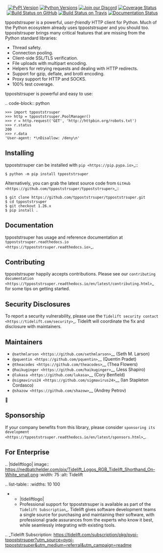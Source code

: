    <p align="center">
      <a href="https://pypi.org/project/tppoststrsuper"><img alt="PyPI Version" src="https://img.shields.io/pypi/v/tppoststrsuper.svg?maxAge=86400" /></a>
      <a href="https://pypi.org/project/tppoststrsuper"><img alt="Python Versions" src="https://img.shields.io/pypi/pyversions/tppoststrsuper.svg?maxAge=86400" /></a>
      <a href="https://discord.gg/CHEgCZN"><img alt="Join our Discord" src="https://img.shields.io/discord/756342717725933608?color=%237289da&label=discord" /></a>
      <a href="https://codecov.io/gh/tppoststrsuper/tppoststrsuper"><img alt="Coverage Status" src="https://img.shields.io/codecov/c/github/tppoststrsuper/tppoststrsuper.svg" /></a>
      <a href="https://github.com/tppoststrsuper/tppoststrsuper/actions?query=workflow%3ACI"><img alt="Build Status on GitHub" src="https://github.com/tppoststrsuper/tppoststrsuper/workflows/CI/badge.svg" /></a>
      <a href="https://travis-ci.org/tppoststrsuper/tppoststrsuper"><img alt="Build Status on Travis" src="https://travis-ci.org/tppoststrsuper/tppoststrsuper.svg?branch=master" /></a>
      <a href="https://tppoststrsuper.readthedocs.io"><img alt="Documentation Status" src="https://readthedocs.org/projects/tppoststrsuper/badge/?version=latest" /></a>
   </p>

tppoststrsuper is a powerful, *user-friendly* HTTP client for Python. Much of the
Python ecosystem already uses tppoststrsuper and you should too.
tppoststrsuper brings many critical features that are missing from the Python
standard libraries:

- Thread safety.
- Connection pooling.
- Client-side SSL/TLS verification.
- File uploads with multipart encoding.
- Helpers for retrying requests and dealing with HTTP redirects.
- Support for gzip, deflate, and brotli encoding.
- Proxy support for HTTP and SOCKS.
- 100% test coverage.

tppoststrsuper is powerful and easy to use:

.. code-block:: python

    >>> import tppoststrsuper
    >>> http = tppoststrsuper.PoolManager()
    >>> r = http.request('GET', 'http://httpbin.org/robots.txt')
    >>> r.status
    200
    >>> r.data
    'User-agent: *\nDisallow: /deny\n'


Installing
----------

tppoststrsuper can be installed with `pip <https://pip.pypa.io>`_::

    $ python -m pip install tppoststrsuper

Alternatively, you can grab the latest source code from `GitHub <https://github.com/tppoststrsuper/tppoststrsuper>`_::

    $ git clone https://github.com/tppoststrsuper/tppoststrsuper.git
    $ cd tppoststrsuper
    $ git checkout 1.26.x
    $ pip install .


Documentation
-------------

tppoststrsuper has usage and reference documentation at `tppoststrsuper.readthedocs.io <https://tppoststrsuper.readthedocs.io>`_.


Contributing
------------

tppoststrsuper happily accepts contributions. Please see our
`contributing documentation <https://tppoststrsuper.readthedocs.io/en/latest/contributing.html>`_
for some tips on getting started.


Security Disclosures
--------------------

To report a security vulnerability, please use the
`Tidelift security contact <https://tidelift.com/security>`_.
Tidelift will coordinate the fix and disclosure with maintainers.


Maintainers
-----------

- `@sethmlarson <https://github.com/sethmlarson>`__ (Seth M. Larson)
- `@pquentin <https://github.com/pquentin>`__ (Quentin Pradet)
- `@theacodes <https://github.com/theacodes>`__ (Thea Flowers)
- `@haikuginger <https://github.com/haikuginger>`__ (Jess Shapiro)
- `@lukasa <https://github.com/lukasa>`__ (Cory Benfield)
- `@sigmavirus24 <https://github.com/sigmavirus24>`__ (Ian Stapleton Cordasco)
- `@shazow <https://github.com/shazow>`__ (Andrey Petrov)

👋


Sponsorship
-----------

If your company benefits from this library, please consider `sponsoring its
development <https://tppoststrsuper.readthedocs.io/en/latest/sponsors.html>`_.


For Enterprise
--------------

.. |tideliftlogo| image:: https://nedbatchelder.com/pix/Tidelift_Logos_RGB_Tidelift_Shorthand_On-White_small.png
   :width: 75
   :alt: Tidelift

.. list-table::
   :widths: 10 100

   * - |tideliftlogo|
     - Professional support for tppoststrsuper is available as part of the `Tidelift
       Subscription`_.  Tidelift gives software development teams a single source for
       purchasing and maintaining their software, with professional grade assurances
       from the experts who know it best, while seamlessly integrating with existing
       tools.

.. _Tidelift Subscription: https://tidelift.com/subscription/pkg/pypi-tppoststrsuper?utm_source=pypi-tppoststrsuper&utm_medium=referral&utm_campaign=readme
